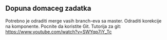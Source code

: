 ## Dopuna domaceg zadatka

Potrebno je odraditi merge vasih branch-eva sa master.
Odraditi korekcije na komponente.
Pocnite da koristite Git.
Tutorija za git: https://www.youtube.com/watch?v=SWYqp7iY_Tc
